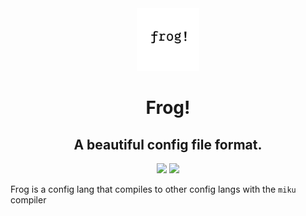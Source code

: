 <div align="center">
<img src="frog-logo.png" height="100">

# Frog!
## A beautiful config file format.
<a href="http://vimp.rhhen.xyz/Licenses/lookinggood/lice/LICENSE.html"><img src="https://badgen.net/static/license/VIMPPDL%201.0.2/black"></a>
<a href="http://go.dev/"><img src="http://badgen.net/static/Go/1.24?icon=https%3A%2F%2Fgo.dev%2Fblog%2Fgo-brand%2FGo-Logo%2FSVG%2FGo-Logo_White.svg"></a>
</div>

Frog is a config lang that compiles to other config langs with the `miku` compiler